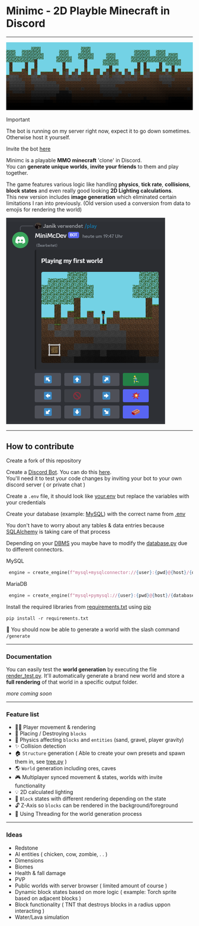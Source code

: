 # Minimc - 2D Playble Minecraft in Discord
- - - - -
![Banner](assets/banner.png)

> [!IMPORTANT]
> The bot is running on my server right now, expect it to go down sometimes. Otherwise host it yourself.
>
> Invite the bot [here](https://discord.com/oauth2/authorize?client_id=1098581527446700083&permissions=2147871745&scope=bot)


Minimc is a playable **MMO minecraft** 'clone' in Discord.
<br>You can **generate unique worlds**, **invite your friends** to them and play together.

The game features various logic like handling **physics**, **tick rate**, **collisions**, **block states** and even really good looking **2D Lighting calculations**.
<br>This new version includes **image generation** which eliminated certain limitations I ran into previously. (Old version used a conversion from data to emojis for rendering the world)

![Game View](assets/game.png)

- - - - -
## How to contribute
Create a fork of this repository

Create a [Discord Bot](https://discord.com/developers/docs/intro). You can do this [here](https://discord.com/developers/applications).<br>
You'll need it to test your code changes by inviting your bot to your own discord server ( or private chat )

Create a `.env` file, it should look like [your.env](your.env) but replace the variables with your credentials

Create your database (example: [MySQL](https://www.mysql.com/de/)) with the correct name from [.env](.env)

You don't have to worry about any tables & data entries because [SQLAlchemy](https://www.sqlalchemy.org/) is taking care of that process

Depending on your [DBMS](https://www.ibm.com/docs/en/zos-basic-skills?topic=zos-what-is-database-management-system) you maybe have to modify the [database.py](database.py) due to different connectors.

MySQL
```py
 engine = create_engine(f"mysql+mysqlconnector://{user}:{pwd}@{host}/{database}")
 ```

MariaDB
```py
 engine = create_engine(f"mysql+pymysql://{user}:{pwd}@{host}/{database}")
 ```

Install the required libraries from [requirements.txt](requirements.txt) using [pip](https://pypi.org/project/pip/) 

```
pip install -r requirements.txt
```
🎉 You should now be able to generate a world with the slash command `/generate`
- - - - -
### Documentation
You can easily test the **world generation** by executing the file [render_test.py](render_test.py). It'll automatically generate a brand new world and store a **full rendering** of that world in a specific output folder.

*more coming soon*
- - - - -
### Feature list
- 🏃‍♂️ Player movement & rendering
- 👊 Placing / Destroying `blocks`
- 🍎 Physics affecting `blocks` and `entities` (sand, gravel, player gravity)
- ✨ Collision detection
- 🏠 `Structure` generation ( Able to create your own presets and spawn them in, see [tree.py](tree.py) )
- 🌎 `World` generation including ores, caves
- 🎮 Multiplayer synced movement & states, worlds with invite functionality
- 💡 2D calculated lighting
- 🧱 `Block` states with different rendering depending on the state
- 🔓 Z-Axis so `blocks` can be rendered in the background/foreground
- 🐌 Using Threading for the world generation process
- - - - -
### Ideas
- Redstone
- AI entities ( chicken, cow, zombie, . . )
- Dimensions
- Biomes
- Health & fall damage
- PVP
- Public worlds with server browser ( limited amount of course )
- Dynamic block states based on more logic ( example: Torch sprite based on adjacent blocks )
- Block functionality ( TNT that destroys blocks in a radius uppon interacting )
- Water/Lava simulation
